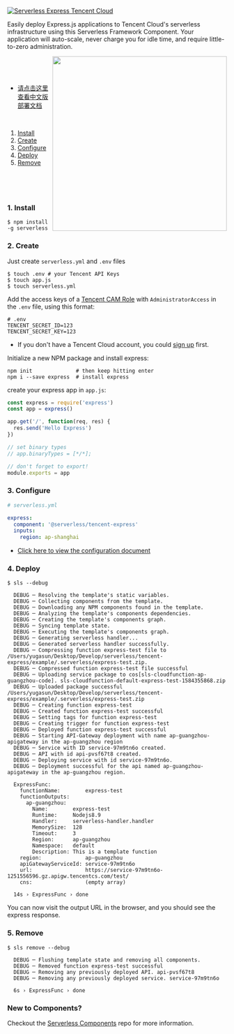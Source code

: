 [![Serverless Express Tencent Cloud](https://img.serverlesscloud.cn/2020210/1581352135771-express.png)](http://serverless.com)

Easily deploy Express.js applications to Tencent Cloud's serverless infrastructure using this Serverless Framework Component. Your application will auto-scale, never charge you for idle time, and require little-to-zero administration.

&nbsp;
<img align="right" width="400" src="https://s3.amazonaws.com/assets.general.serverless.com/component_express_tencent/express_demo_logo_light.gif" />

&nbsp;

- [请点击这里查看中文版部署文档](./README.md)

&nbsp;

1. [Install](#1-install)
2. [Create](#2-create)
3. [Configure](#3-configure)
4. [Deploy](#4-deploy)
5. [Remove](#5-remove)

&nbsp;

&nbsp;

### 1. Install

```console
$ npm install -g serverless
```

### 2. Create

Just create `serverless.yml` and `.env` files

```console
$ touch .env # your Tencent API Keys
$ touch app.js
$ touch serverless.yml
```

Add the access keys of a [Tencent CAM Role](https://console.cloud.tencent.com/cam/capi) with `AdministratorAccess` in the `.env` file, using this format:

```
# .env
TENCENT_SECRET_ID=123
TENCENT_SECRET_KEY=123
```

- If you don't have a Tencent Cloud account, you could [sign up](https://intl.cloud.tencent.com/register) first.

Initialize a new NPM package and install express:

```
npm init              # then keep hitting enter
npm i --save express  # install express
```

create your express app in `app.js`:

```js
const express = require('express')
const app = express()

app.get('/', function(req, res) {
  res.send('Hello Express')
})

// set binary types
// app.binaryTypes = [*/*];

// don't forget to export!
module.exports = app
```

### 3. Configure

```yml
# serverless.yml

express:
  component: '@serverless/tencent-express'
  inputs:
    region: ap-shanghai
```

- [Click here to view the configuration document](https://github.com/serverless-tencent/tencent-express/blob/master/docs/configure.md)

### 4. Deploy

```
$ sls --debug

  DEBUG ─ Resolving the template's static variables.
  DEBUG ─ Collecting components from the template.
  DEBUG ─ Downloading any NPM components found in the template.
  DEBUG ─ Analyzing the template's components dependencies.
  DEBUG ─ Creating the template's components graph.
  DEBUG ─ Syncing template state.
  DEBUG ─ Executing the template's components graph.
  DEBUG ─ Generating serverless handler...
  DEBUG ─ Generated serverless handler successfully.
  DEBUG ─ Compressing function express-test file to /Users/yugasun/Desktop/Develop/serverless/tencent-express/example/.serverless/express-test.zip.
  DEBUG ─ Compressed function express-test file successful
  DEBUG ─ Uploading service package to cos[sls-cloudfunction-ap-guangzhou-code]. sls-cloudfunction-default-express-test-1584355868.zip
  DEBUG ─ Uploaded package successful /Users/yugasun/Desktop/Develop/serverless/tencent-express/example/.serverless/express-test.zip
  DEBUG ─ Creating function express-test
  DEBUG ─ Created function express-test successful
  DEBUG ─ Setting tags for function express-test
  DEBUG ─ Creating trigger for function express-test
  DEBUG ─ Deployed function express-test successful
  DEBUG ─ Starting API-Gateway deployment with name ap-guangzhou-apigateway in the ap-guangzhou region
  DEBUG ─ Service with ID service-97m9tn6o created.
  DEBUG ─ API with id api-pvsf67t8 created.
  DEBUG ─ Deploying service with id service-97m9tn6o.
  DEBUG ─ Deployment successful for the api named ap-guangzhou-apigateway in the ap-guangzhou region.

  ExpressFunc:
    functionName:        express-test
    functionOutputs:
      ap-guangzhou:
        Name:        express-test
        Runtime:     Nodejs8.9
        Handler:     serverless-handler.handler
        MemorySize:  128
        Timeout:     3
        Region:      ap-guangzhou
        Namespace:   default
        Description: This is a template function
    region:              ap-guangzhou
    apiGatewayServiceId: service-97m9tn6o
    url:                 https://service-97m9tn6o-1251556596.gz.apigw.tencentcs.com/test/
    cns:                 (empty array)

  14s › ExpressFunc › done
```

You can now visit the output URL in the browser, and you should see the express response.

### 5. Remove

```
$ sls remove --debug

  DEBUG ─ Flushing template state and removing all components.
  DEBUG ─ Removed function express-test successful
  DEBUG ─ Removing any previously deployed API. api-pvsf67t8
  DEBUG ─ Removing any previously deployed service. service-97m9tn6o

  6s › ExpressFunc › done
```

### New to Components?

Checkout the [Serverless Components](https://github.com/serverless/components) repo for more information.
